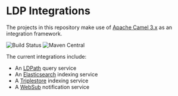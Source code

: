 # LDP Integrations

The projects in this repository make use of [Apache Camel 3.x](https://camel.apache.org) as an integration framework.

![Build Status](https://github.com/trellis-ldp/camel-ldp-recipes/workflows/GitHub%20CI/badge.svg)
![Maven Central](https://img.shields.io/maven-central/v/org.trellisldp.ext/camel-ldp-karaf.svg)

The current integrations include:

* An [LDPath](https://marmotta.apache.org/ldpath/) query service
* An [Elasticsearch](https://www.elastic.co) indexing service
* A [Triplestore](https://en.wikipedia.org/wiki/Triplestore) indexing service
* A [WebSub](https://www.w3.org/TR/websub/) notification service
